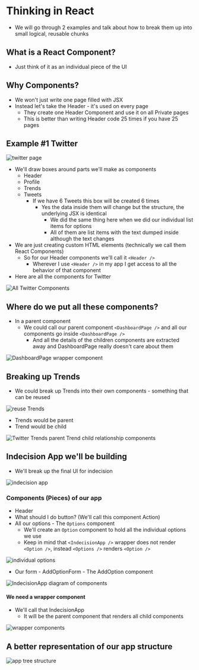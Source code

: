 # Thinking in React
* We will go through 2 examples and talk about how to break them up into small logical, reusable chunks

## What is a React Component?
* Just think of it as an individual piece of the UI

## Why Components?
* We won't just write one page filled with JSX
* Instead let's take the Header - it's used on every page
    - They create one Header Component and use it on all Private pages
    - This is better than writing Header code 25 times if you have 25 pages

## Example #1 Twitter
![twitter page](https://i.imgur.com/4wom7GG.png)

* We'll draw boxes around parts we'll make as components
    - Header
    - Profile
    - Trends
    - Tweets
        + If we have 6 Tweets this box will be created 6 times
            * Yes the data inside them will change but the structure, the underlying JSX is identical
                - We did the same thing here when we did our individual list items for options
                - All of them are list items with the text dumped inside although the text changes
* We are just creating custom HTML elements (technically we call them React Components)
    - So for our Header components we'll call it `<Header />`
        + Wherever I use `<Header />` in my app I get access to all the behavior of that component
* Here are all the components for Twitter

![All Twitter Components](https://i.imgur.com/iHWWl2G.png)

## Where do we put all these components?
* In a parent component
    - We could call our parent component `<DashboardPage />` and all our components go inside `<DashboardPage />`
        + And all the details of the children components are extracted away and DashboardPage really doesn't care about them

![DashboardPage wrapper component](https://i.imgur.com/AUO6aYa.png)

## Breaking up Trends
* We could break up Trends into their own components - something that can be reused

![reuse Trends](https://i.imgur.com/w9XjUiS.png)

* Trends would be parent
* Trend would be child

![Twitter Trends parent Trend child relationship components](https://i.imgur.com/HwxEahv.png)

## Indecision App we'll be building
* We'll break up the final UI for indecision

![indecision app](https://i.imgur.com/bbhAVPk.png)

### Components (Pieces) of our app
* Header
* What should I do button? (We'll call this component Action)
* All our options - The `Options` component
    - We'll create an `Option` component to hold all the individual options we use
    - Keep in mind that `<IndecisionApp />` wrapper does not render `<Option />`, instead `<Options />` renders `<Option />`

![individual options](https://i.imgur.com/E1bqQEo.png)

* Our form - AddOptionForm - The AddOption component

![IndecisionApp diagram of components](https://i.imgur.com/iANqE2F.png)

#### We need a wrapper component
* We'll call that IndecisionApp
    - It will be the parent component that renders all child components

![wrapper components](https://i.imgur.com/RHH4YvL.png)

## A better representation of our app structure
![app tree structure](https://i.imgur.com/xuNJl2w.png)

